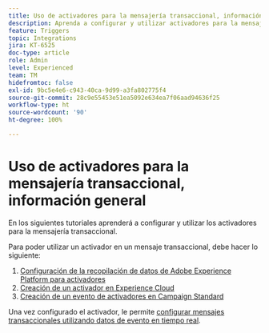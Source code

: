```yaml
---
title: Uso de activadores para la mensajería transaccional, información general
description: Aprenda a configurar y utilizar activadores para la mensajería transaccional.
feature: Triggers
topic: Integrations
jira: KT-6525
doc-type: article
role: Admin
level: Experienced
team: TM
hidefromtoc: false
exl-id: 9bc5e4e6-c943-40ca-9d99-a3fa802775f4
source-git-commit: 28c9e55453e51ea5092e634ea7f06aad94636f25
workflow-type: ht
source-wordcount: '90'
ht-degree: 100%

---
```


# Uso de activadores para la mensajería transaccional, información general

En los siguientes tutoriales aprenderá a configurar y utilizar los activadores para la mensajería transaccional.

Para poder utilizar un activador en un mensaje transaccional, debe hacer lo siguiente:

1. [Configuración de la recopilación de datos de Adobe Experience Platform para activadores](/help/integrations/configure-launch-for-triggers.md)
2. [Creación de un activador en Experience Cloud](https://experienceleague.adobe.com/docs/core-services/interface/triggers.html?lang=es)
3. [Creación de un evento de activadores en Campaign Standard](/help/integrations/create-a-trigger-event.md)

Una vez configurado el activador, le permite [configurar mensajes transaccionales utilizando datos de evento en tiempo real](/help/integrations/configure-transactional-messages-using-realtime-event-data.md).
